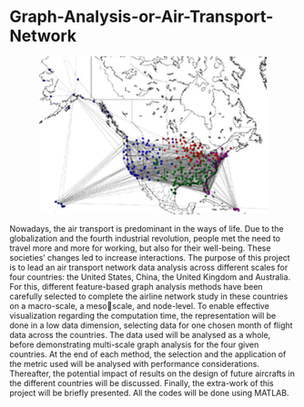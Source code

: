 # Graph-Analysis-or-Air-Transport-Network

<p align="center">
  <img src="https://github.com/ClaireDel/Graph-Analysis-or-Air-Transport-Network/blob/main/Picture1.png" width=400 height=auto>
</p>


Nowadays, the air transport is predominant in the ways of life. Due to the globalization and the fourth industrial 
revolution, people met the need to travel more and more for working, but also for their well-being. These societies’ 
changes led to increase interactions. 
The purpose of this project is to lead an air transport network data analysis across different scales for four countries: 
the United States, China, the United Kingdom and Australia. For this, different feature-based graph analysis methods 
have been carefully selected to complete the airline network study in these countries on a macro-scale, a mesoscale, and node-level. To enable effective visualization regarding the computation time, the representation will be 
done in a low data dimension, selecting data for one chosen month of flight data across the countries. 
The data used will be analysed as a whole, before demonstrating multi-scale graph analysis for the four given 
countries. At the end of each method, the selection and the application of the metric used will be analysed with 
performance considerations. Thereafter, the potential impact of results on the design of future aircrafts in the different 
countries will be discussed. Finally, the extra-work of this project will be briefly presented. All the codes will be done 
using MATLAB.
